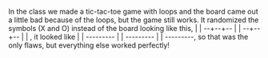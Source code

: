 In the class we made a tic-tac-toe game with loops and the board came out a little bad because of the loops, but the game still works. It randomized the symbols (X and O) instead of the board looking like this,  |  |                                                                                                                                                                          --+--+--                                                                                                                                                                          |  |                                                                                                                                                                          --+--+--                                                                                                                                                                          |  |   , it looked like  | | 
                                                                 ---------
                                                                  | | 
                                                                 ---------
                                                                  | | 
                                                                 ---------, so that was the only flaws, but everything else worked perfectly!
